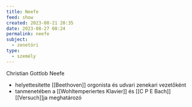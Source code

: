 ```yaml
---
title: Neefe
feed: show
created: 2023-08-21 20:35
date: 2023-08-27 08:24
permalink: neefe
subject:
  - zenetöri
type:
  - személy
---
```


Christian Gottlob Neefe

- helyettesítette [[Beethoven]] orgonista és udvari zenekari vezetőként
- tanmenetében a [[Wohltemperiertes Klavier]] és [[C P E Bach]] [[Versuch]]ja meghatározó